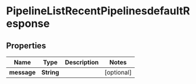 

# PipelineListRecentPipelinesdefaultResponse


## Properties

| Name | Type | Description | Notes |
|------------ | ------------- | ------------- | -------------|
|**message** | **String** |  |  [optional] |



